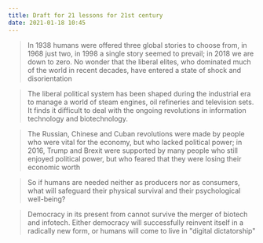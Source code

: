 ```yaml
---
title: Draft for 21 lessons for 21st century 
date: 2021-01-18 10:45
---
```


> In 1938 humans were offered three global stories to choose from, in 1968 just two, in 1998 a single story seemed to prevail; in 2018 we are down to zero. No wonder that the liberal elites, who dominated much of the world in recent decades, have entered a state of shock and disorientation

> The liberal political system has been shaped during the industrial era to manage a world of steam engines, oil refineries and television sets. It finds it difficult to deal with the ongoing revolutions in information technology and biotechnology.

> The Russian, Chinese and Cuban revolutions were made by people who were vital for the economy, but who lacked political power; in 2016, Trump and Brexit were supported by many people who still enjoyed political power, but who feared that they were losing their economic worth

> So if humans are needed neither as producers nor as consumers, what will safeguard their physical survival and their psychological well-being?

> Democracy in its present from cannot survive the merger of biotech and infotech. Either democracy will successfully reinvent itself in a radically new form, or humans will come to live in "digital dictatorship"
